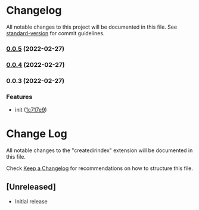 # Changelog

All notable changes to this project will be documented in this file. See [standard-version](https://github.com/conventional-changelog/standard-version) for commit guidelines.

### [0.0.5](https://github.com/Saber2pr/vsc-ext-createdirindex/compare/v0.0.4...v0.0.5) (2022-02-27)

### [0.0.4](https://github.com/Saber2pr/vsc-ext-createdirindex/compare/v0.0.3...v0.0.4) (2022-02-27)

### 0.0.3 (2022-02-27)


### Features

* init ([1c717e9](https://github.com/Saber2pr/vsc-ext-createdirindex/commit/1c717e9b1da729d6b89b510294a7e6cee533fcd3))

# Change Log

All notable changes to the "createdirindex" extension will be documented in this file.

Check [Keep a Changelog](http://keepachangelog.com/) for recommendations on how to structure this file.

## [Unreleased]

- Initial release